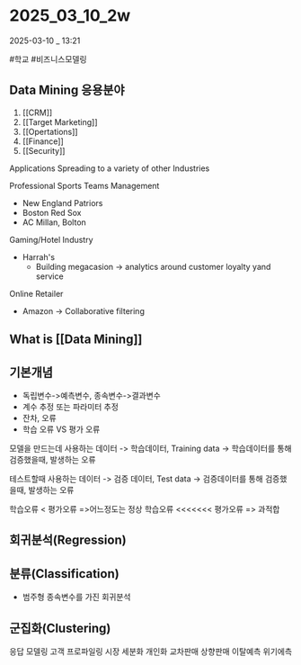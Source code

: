 
# 2025_03_10_2w

2025-03-10 _ 13:21

#학교 #비즈니스모델링 

## Data Mining 응용분야

1. [[CRM]]
2. [[Target Marketing]]
3. [[Opertations]]
4. [[Finance]]
5. [[Security]]

Applications Spreading to a variety of other Industries

Professional Sports Teams Management
- New England Patriors
- Boston Red Sox
- AC Millan, Bolton

Gaming/Hotel Industry
- Harrah's
	- Building megacasion -> analytics around customer loyalty yand service

Online Retailer
- Amazon -> Collaborative filtering


## What is [[Data Mining]]



## 기본개념

- 독립변수->예측변수, 종속변수->결과변수
- 계수 추정 또는 파라미터 추정
- 잔차, 오류
- 학습 오류 VS 평가 오류




모델을 만드는데 사용하는 데이터
-> 학습데이터, Training data
-> 학습데이터를 통해 검증했을때, 발생하는 오류

테스트할때 사용하는 데이터
-> 검증 데이터, Test data
-> 검증데이터를 통해 검증했을때, 발생하는 오류


학습오류 < 평가오류 =>어느정도는 정상
학습오류 <<<<<<< 평가오류 => 과적합



## 회귀분석(Regression)

## 분류(Classification)
- 범주형 종속변수를 가진 회귀분석
## 군집화(Clustering)




응답 모델링
고객 프로파일링
시장 세분화
개인화
교차판매
상향판매
이탈예측
위기에측